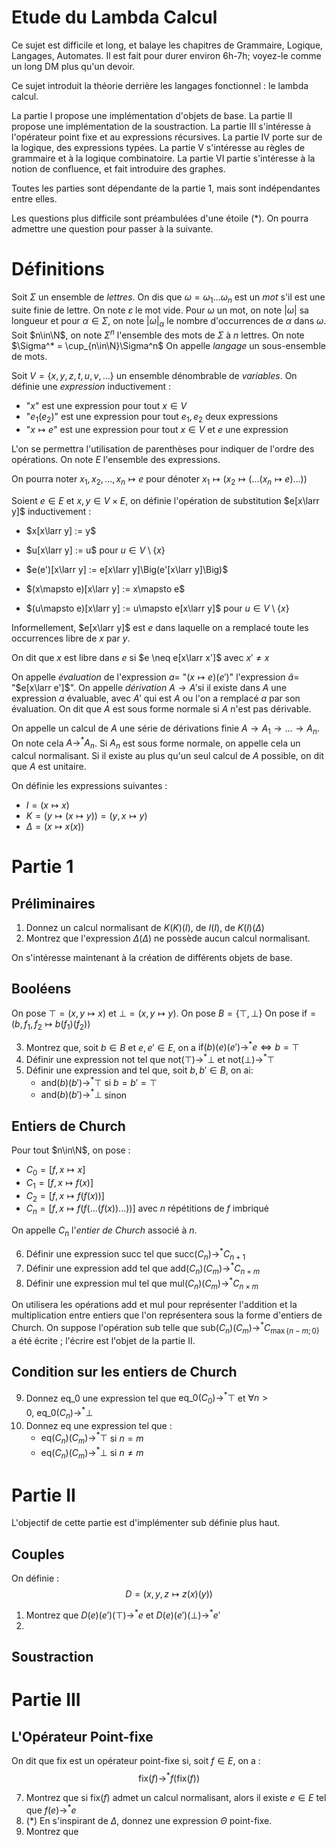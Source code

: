 # Etude du Lambda Calcul

Ce sujet est difficile et long, et balaye les chapitres de Grammaire, Logique, Langages, Automates.
Il est fait pour durer environ 6h-7h; voyez-le comme un long DM plus qu'un devoir.

Ce sujet introduit la théorie derrière les langages fonctionnel : le lambda calcul.

La partie I propose une implémentation d'objets de base.
La partie II propose une implémentation de la soustraction.
La partie III s'intéresse à l'opérateur point fixe et au expressions récursives.
La partie IV porte sur de la logique, des expressions typées.
La partie V s'intéresse au règles de grammaire et à la logique combinatoire.
La partie VI partie s'intéresse à la notion de confluence, et fait introduire des graphes.

Toutes les parties sont dépendante de la partie 1, mais sont indépendantes entre elles.

Les questions plus difficile sont préambulées d'une étoile (*).
On pourra admettre une question pour passer à la suivante.

# Définitions

Soit $\Sigma$ un ensemble de *lettres*. On dis que $\omega=\omega_1...\omega_n$ est un *mot* s'il est une suite finie de lettre. On note $\varepsilon$ le mot vide.
 Pour $\omega$ un mot, on note $|\omega|$ sa longueur et pour $\alpha\in\Sigma$, on note $|\omega|_\alpha$ le nombre d'occurrences de $\alpha$ dans $\omega$.
 Soit $n\in\N$, on note $\Sigma^n$ l'ensemble des mots de $\Sigma$ à $n$ lettres. On note $\Sigma^* = \cup_{n\in\N}\Sigma^n$
On appelle *langage* un sous-ensemble de mots.

Soit $V=\{x,y,z,t,u,v,...\}$ un ensemble dénombrable de *variables*.
On définie une *expression* inductivement :
 - "$x$" est une expression pour tout $x\in V$
 - "$e_1(e_2)$" est une expression pour tout $e_1,e_2$ deux expressions
 - "$x\mapsto e$" est une expression pour tout $x\in V$ et $e$ une expression

L'on se permettra l'utilisation de parenthèses pour indiquer de l'ordre des opérations. On note $E$ l'ensemble des expressions.

On pourra noter $x_1,x_2,...,x_n\mapsto e$ pour dénoter $x_1\mapsto (x_2\mapsto(...(x_n\mapsto e)...))$


Soient $e\in E$ et $x,y\in V\times E$, on définie l'opération de substitution $e[x\larr y]$ inductivement :
 - $x[x\larr y] := y$
 
  - $u[x\larr y] := u$ pour $u\in V\setminus \{x\}$
  - $e(e')[x\larr y] := e[x\larr y]\Big(e'[x\larr y]\Big)$
  - $(x\mapsto e)[x\larr y] := x\mapsto e$
  - $(u\mapsto e)[x\larr y] := u\mapsto e[x\larr y]$ pour $u\in V\setminus \{x\}$

Informellement, $e[x\larr y]$ est $e$ dans laquelle on a remplacé toute les occurrences libre de $x$ par $y$.

On dit que $x$ est libre dans $e$ si $e \neq e[x\larr x']$ avec $x' \ne x$

On appelle *évaluation* de l'expression $a =$ "$(x\mapsto e)(e')$" l'expression $â=$ "$e[x\larr e']$". 
On appelle *dérivation* $A\to A'$si il existe dans $A$ une expression $a$ évaluable, avec $A'$ qui est $A$ ou l'on a remplacé $a$ par son évaluation. On dit que $A$ est sous forme normale si $A$ n'est pas dérivable.

On appelle un calcul de $A$ une série de dérivations finie $A\to A_1 \to ... \to A_n$. On note cela $A\to^* A_n$. Si $A_n$ est sous forme normale, on appelle cela un calcul normalisant. 
Si il existe au plus qu'un seul calcul de $A$ possible, on dit que $A$ est unitaire.

On définie les expressions suivantes :
 - $I = (x\mapsto x)$
 - $K =  (y\mapsto (x\mapsto y)) = (y,x\mapsto y)$
 - $\Delta = (x\mapsto x(x))$

# Partie 1

## Préliminaires
1. Donnez un calcul normalisant de $K(K)(I)$, de $I(I)$, de $K(I)(\Delta)$
2. Montrez que l'expression $\Delta(\Delta)$ ne possède aucun calcul normalisant.

On s'intéresse maintenant à la création de différents objets de base.
## Booléens
On pose $\top = (x,y\mapsto x)$ et $\bot = (x,y\mapsto y)$. On pose $B=\{\top,\bot\}$
On pose $\text{if} = (b,f_1,f_2\mapsto b(f_1)(f_2))$

3. Montrez que, soit $b\in B$ et $e,e'\in E$, on a $\text{if}(b)(e)(e') \to^* e \iff b = \top$
4. Définir une expression $\text{not}$ tel que $\text{not}(\top) \to^* \bot$ et $\text{not}(\bot) \to^* \top$
5. Définir une expression $\text{and}$ tel que, soit $b,b'\in B$, on ai:
   * $\text{and}(b)(b') \to^* \top$  si $b=b'=\top$
   * $\text{and}(b)(b') \to^* \bot$  sinon

## Entiers de Church

Pour tout $n\in\N$, on pose :
 - $C_0 = [f,x\mapsto x]$
 - $C_1 = [f,x\mapsto f(x)]$
 - $C_2 = [f,x\mapsto f(f(x))]$
 - $C_n = [f,x\mapsto f(f(...(f(x))...))]$ avec $n$ répétitions de $f$ imbriqué

On appelle $C_n$ l'*entier de Church* associé à $n$.

6. Définir une expression $\text{succ}$ tel que $\text{succ}(C_n)\to^* C_{n+1}$
7. Définir une expression $\text{add}$ tel que $\text{add}(C_n)(C_m) \to^* C_{n+m}$
8. Définir une expression $\text{mul}$ tel que $\text{mul}(C_n)(C_m) \to^* C_{n\times m}$

On utilisera les opérations $\text{add}$ et $\text{mul}$ pour représenter l'addition et la multiplication entre entiers que l'on représentera sous la forme d'entiers de Church.
On suppose l'opération $\text{sub}$ telle que $\text{sub}(C_n)(C_m) \to^* C_{\max\{n-m;0\}}$ a été écrite ; l'écrire est l'objet de la partie II.

## Condition sur les entiers de Church
9. Donnez $\text{eq\_0}$ une expression tel que $\text{eq\_0}(C_0)\to^* \top$ et $\forall n>0,\ \text{eq\_0}(C_n)\to^* \bot$ 
10. Donnez $\text{eq}$ une expression tel que :
    * $\text{eq}(C_n)(C_m) \to^* \top$ si $n=m$
    * $\text{eq}(C_n)(C_m) \to^* \bot$ si $n\neq m$
# Partie II
L'objectif de cette partie est d'implémenter $\text{sub}$ définie plus haut.
## Couples 
On définie :
$$D = (x,y,z \mapsto z(x)(y))$$

1. Montrez que $D(e)(e')(\top) \to^* e$ et  $D(e)(e')(\bot) \to^* e'$
2. 


## Soustraction

# Partie III
## L'Opérateur Point-fixe

On dit que $\text{fix}$ est un opérateur point-fixe si, soit $f\in E$, on a :
$$\text{fix}(f) \to^* f(\text{fix}(f))$$

7. Montrez que si $\text{fix}(f)$ admet un calcul normalisant, alors il existe $e\in E$ tel que $f(e)\to^* e$
8. (*) En s'inspirant de $\Delta$, donnez une expression $\Theta$ point-fixe.
10. Montrez que 
<!--stackedit_data:
eyJoaXN0b3J5IjpbMzg4MzIxNzUsMTAzMDgxMzk1MCw2NjE0MT
E0NDQsLTE5OTEzNTgwNTUsLTE4MTUxNTc3NjYsLTEzODcxNzU3
ODIsLTE1ODI4OTY2NTksLTE2ODc1NDI5OTIsLTE5ODUyNzY1MD
ksMjAxOTgzNzA1OSw0ODI4MDI3MzksLTIwODg3NDY2MTJdfQ==

-->